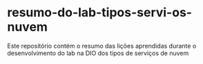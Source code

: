 # resumo-do-lab-tipos-servi-os-nuvem
Este repositório contém o resumo das lições aprendidas durante o desenvolvimento do lab na DIO dos tipos de serviços de nuvem
